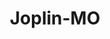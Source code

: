 ---
title: Joplin-MO
slug: joplin-mo
f_state:
- cms/state/missouri.md
f_locations:
- cms/payday-loan/abc-cash-advance-781.md
- cms/payday-loan/abc-cash-advance-782.md
- cms/payday-loan/abc-cash-advance-783.md
- cms/payday-loan/advance-america-2012.md
- cms/payday-loan/american-cash-advance-4146.md
- cms/payday-loan/bail-out-bonding---line-1-5101.md
- cms/payday-loan/c-c-rental-rentals-5624.md
- cms/payday-loan/c-c-rental-rentals-5625.md
- cms/payday-loan/cash-choice-6767.md
- cms/payday-loan/cash-country-usa-6953.md
- cms/payday-loan/check-go-9865.md
- cms/payday-loan/check-casher-inc-10621.md
- cms/payday-loan/check-casher-inc-10624.md
- cms/payday-loan/check-cashers-10644.md
- cms/payday-loan/check-into-cash-12190.md
- cms/payday-loan/check-into-cash-12215.md
- cms/payday-loan/check-into-cash-of-missouri-13473.md
- cms/payday-loan/check-into-cash-of-missouri-13492.md
- cms/payday-loan/checkrite-14439.md
- cms/payday-loan/ez-money-check-cashing-17331.md
- cms/payday-loan/lendnation-20339.md
- cms/payday-loan/lendnation-20343.md
- cms/payday-loan/missouri-loan-center-20924.md
- cms/payday-loan/national-cash-advance-22543.md
- cms/payday-loan/payday-loans-express-24032.md
- cms/payday-loan/payroll-advance-inc-24252.md
- cms/payday-loan/payroll-advance-inc-24261.md
- cms/payday-loan/qc-financial-24776.md
- cms/payday-loan/quick-cash-24889.md
- cms/payday-loan/quick-cash-24893.md
- cms/payday-loan/quick-cash-inc-25099.md
- cms/payday-loan/quick-cash-inc-25109.md
- cms/payday-loan/t-i-services-petroleum---checks-27083.md
- cms/payday-loan/ti-services-petro-27677.md
- cms/payday-loan/ti-services-petro---checks-27678.md
updated-on: '2024-05-30T13:41:28.615Z'
created-on: '2024-05-30T13:41:28.615Z'
published-on: '2024-05-30T13:54:32.469Z'
f_city: Joplin
layout: '[city].html'
tags: city
---